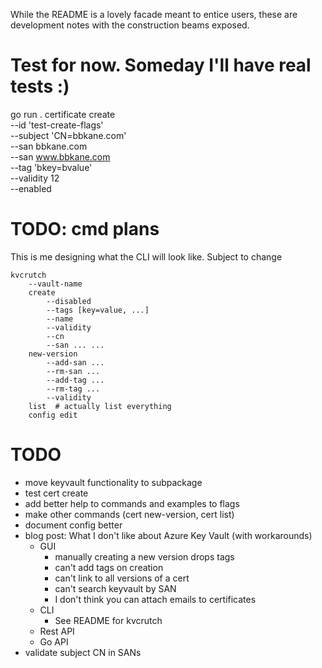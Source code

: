While the README is a lovely facade meant to entice users, these are
development notes with the construction beams exposed.

# Test for now. Someday I'll have real tests :)

go run . certificate create \
    --id 'test-create-flags' \
    --subject 'CN=bbkane.com' \
    --san bbkane.com \
    --san www.bbkane.com \
    --tag 'bkey=bvalue' \
    --validity 12 \
    --enabled

# TODO: cmd plans

This is me designing what the CLI will look like. Subject to change

```
kvcrutch
    --vault-name
    create
        --disabled
        --tags [key=value, ...]
        --name
        --validity
        --cn
        --san ... ...
    new-version
        --add-san ...
        --rm-san ...
        --add-tag ...
        --rm-tag ...
        --validity
    list  # actually list everything
    config edit
```

# TODO

- move keyvault functionality to subpackage
- test cert create
- add better help to commands and examples to flags
- make other commands (cert new-version, cert list)
- document config better
- blog post: What I don't like about Azure Key Vault (with workarounds)
  - GUI
    - manually creating a new version drops tags
    - can't add tags on creation
    - can't link to all versions of a cert
    - can't search keyvault by SAN
    - I don't think you can attach emails to certificates
  - CLI
    - See README for kvcrutch
  - Rest API
  - Go API
- validate subject CN in SANs
